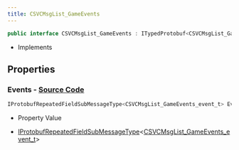 ```yaml
---
title: CSVCMsgList_GameEvents
---
```


```csharp
public interface CSVCMsgList_GameEvents : ITypedProtobuf<CSVCMsgList_GameEvents>, INativeHandle
```

- Implements

## Properties

### **Events** - [Source Code](https://github.com/swiftly-solution/swiftlys2/blob/main/managed/src/SwiftlyS2.Generated/Protobufs/Interfaces/CSVCMsgList_GameEvents.cs#L13)

```csharp
IProtobufRepeatedFieldSubMessageType<CSVCMsgList_GameEvents_event_t> Events { get; }
```

- Property Value

- [IProtobufRepeatedFieldSubMessageType](/docs/api/shared/netmessages/iprotobufrepeatedfieldsubmessagetype-1)<[CSVCMsgList_GameEvents_event_t](/docs/api/shared/protobufdefinitions/csvcmsglist_gameevents_event_t)>

